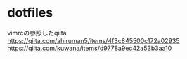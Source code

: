# dotfiles

vimrcの参照したqiita
https://qiita.com/ahiruman5/items/4f3c845500c172a02935
https://qiita.com/kuwana/items/d9778a9ec42a53b3aa10
